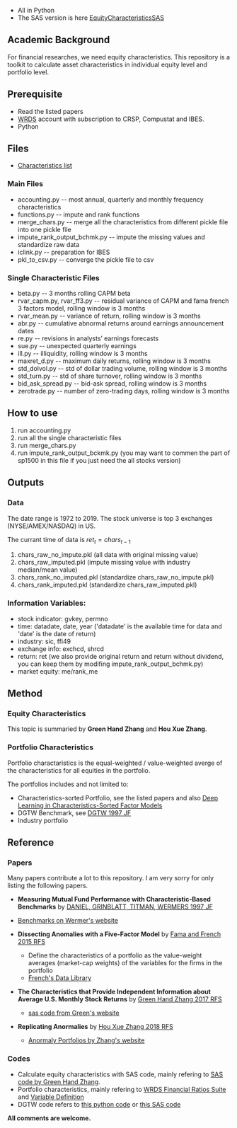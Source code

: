- All in Python
- The SAS version is here [EquityCharacteristicsSAS](https://feng-cityuhk.github.io/EquityCharacteristicsSAS/)

## Academic Background

For financial researches, we need equity characteristics. This repository is a toolkit to calculate asset characteristics in individual equity level and portfolio level.

## Prerequisite

- Read the listed papers
- [WRDS](https://wrds-web.wharton.upenn.edu) account with subscription to CRSP, Compustat and IBES.
- Python

## Files

- [Characteristics list](https://github.com/ericma4/EquityCharacteristics/blob/master/Chars60_description.csv)

### Main Files
- accounting.py  -- most annual, quarterly and monthly frequency characteristics
- functions.py -- impute and rank functions
- merge_chars.py -- merge all the characteristics from different pickle file into one pickle file
- impute_rank_output_bchmk.py -- impute the missing values and standardize raw data
- iclink.py -- preparation for IBES
- pkl_to_csv.py -- converge the pickle file to csv

### Single Characteristic Files
- beta.py -- 3 months rolling CAPM beta
- rvar_capm.py, rvar_ff3.py -- residual variance of CAPM and fama french 3 factors model, rolling window is 3 months
- rvar_mean.py -- variance of return, rolling window is 3 months
- abr.py -- cumulative abnormal returns around earnings announcement dates
- re.py -- revisions in analysts’ earnings forecasts
- sue.py -- unexpected quarterly earnings
- ill.py -- illiquidity, rolling window is 3 months
- maxret_d.py -- maximum daily returns, rolling window is 3 months
- std_dolvol.py -- std of dollar trading volume, rolling window is 3 months
- std_turn.py -- std of share turnover, rolling window is 3 months
- bid_ask_spread.py -- bid-ask spread, rolling window is 3 months
- zerotrade.py -- number of zero-trading days, rolling window is 3 months

## How to use

1. run accounting.py
2. run all the single characteristic files
3. run merge_chars.py
4. run impute_rank_output_bckmk.py (you may want to commen the part of sp1500 in this file if you just need the all stocks version)

## Outputs

### Data

The date range is 1972 to 2019. The stock universe is top 3 exchanges (NYSE/AMEX/NASDAQ) in US.

The currant time of data is $ret_t = chars_{t-1}$

1. chars_raw_no_impute.pkl (all data with original missing value)
2. chars_raw_imputed.pkl (impute missing value with industry median/mean value)
3. chars_rank_no_imputed.pkl (standardize chars_raw_no_impute.pkl)
4. chars_rank_imputed.pkl (standardize chars_raw_imputed.pkl)

### Information Variables:

- stock indicator: gvkey, permno
- time: datadate, date, year ('datadate' is the available time for data and 'date' is the date of return)
- industry: sic, ffi49
- exchange info: exchcd, shrcd
- return: ret (we also provide original return and return without dividend, you can keep them by modifing impute_rank_output_bchmk.py)
- market equity: me/rank_me

## Method

### Equity Characteristics

This topic is summaried by **Green Hand Zhang** and **Hou Xue Zhang**.

### Portfolio Characteristics

Portfolio charactaristics is the equal-weighted / value-weighted averge of the characteristics for all equities in the portfolio.

The portfolios includes and not limited to:

- Characteristics-sorted Portfolio, see the listed papers and also [Deep Learning in Characteristics-Sorted Factor Models](https://papers.ssrn.com/sol3/papers.cfm?abstract_id=3243683)
- DGTW Benchmark, see [DGTW 1997 JF](https://doi.org/10.1111/j.1540-6261.1997.tb02724.x)
- Industry portfolio

## Reference

### Papers

Many papers contribute a lot to this repository. I am very sorry for only listing the following papers.
-  **Measuring Mutual Fund Performance with Characteristic‐Based Benchmarks** by [DANIEL, GRINBLATT, TITMAN, WERMERS 1997 JF](https://doi.org/10.1111/j.1540-6261.1997.tb02724.x)
  - [Benchmarks on Wermer's website](http://terpconnect.umd.edu/~wermers/ftpsite/Dgtw/coverpage.htm)

- **Dissecting Anomalies with a Five-Factor Model** by [Fama and French 2015 RFS](https://doi.org/10.1093/rfs/hhv043)
  - Define the characteristics of a portfolio as the value-weight averages (market-cap weights) of the variables for the firms in the portfolio
  - [French's Data Library](http://mba.tuck.dartmouth.edu/pages/faculty/ken.french/data_library.html)

- **The Characteristics that Provide Independent Information about Average U.S. Monthly Stock Returns** by [Green Hand Zhang 2017 RFS](https://doi.org/10.1093/rfs/hhx019)
  - [sas code from Green's website](https://drive.google.com/file/d/0BwwEXkCgXEdRQWZreUpKOHBXOUU/view)
- **Replicating Anormalies** by [Hou Xue Zhang 2018 RFS](https://doi.org/10.1093/rfs/hhy131)
  - [Anormaly Portfolios by Zhang's website](http://global-q.org/index.html)
 
### Codes

- Calculate equity characteristics with SAS code, mainly refering to [SAS code by Green Hand Zhang](https://drive.google.com/file/d/0BwwEXkCgXEdRQWZreUpKOHBXOUU/view).
- Portfolio characteristics, mainly refering to [WRDS Financial Ratios Suite](https://wrds-www.wharton.upenn.edu/pages/support/research-wrds/sample-programs/wrds-sample-programs/wrds-financial-ratios-suite/) and [Variable Definition](https://wrds-www.wharton.upenn.edu/documents/793/WRDS_Industry_Financial_Ratio_Manual.pdf)
- DGTW code refers to [this python code](https://wrds-www.wharton.upenn.edu/pages/support/applications/python-replications/characteristic-based-benchmarks-daniel-grinblatt-titman-and-wermers-1997-python-version/) or [this SAS code](https://wrds-www.wharton.upenn.edu/pages/support/applications/portfolio-construction-and-market-anomalies/characteristic-based-benchmarks-daniel-grinblatt-titman-and-wermers-1997/)

**All comments are welcome.**


